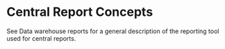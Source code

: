 # Central Report Concepts

See Data warehouse reports for a general description of the reporting tool used for central reports.
